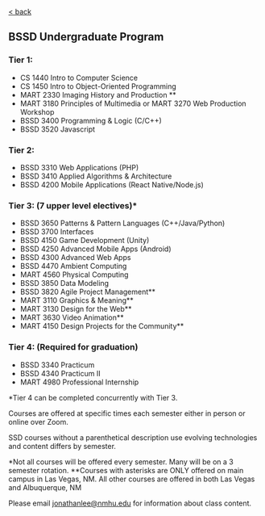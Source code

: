 [< back](https://nmhu-ssd.github.io)

## BSSD Undergraduate Program

### Tier 1:
- CS 1440 Intro to Computer Science
- CS 1450 Intro to Object-Oriented Programming
- MART 2330 Imaging History and Production **
- MART 3180 Principles of Multimedia or MART 3270 Web Production Workshop
- BSSD 3400 Programming & Logic (C/C++)
- BSSD 3520 Javascript

### Tier 2:
- BSSD 3310 Web Applications (PHP)
- BSSD 3410 Applied Algorithms & Architecture
- BSSD 4200 Mobile Applications (React Native/Node.js)

### Tier 3: (7 upper level electives)*
- BSSD 3650 Patterns & Pattern Languages (C++/Java/Python)
- BSSD 3700 Interfaces 
- BSSD 4150 Game Development (Unity)
- BSSD 4250 Advanced Mobile Apps (Android)
- BSSD 4300 Advanced Web Apps
- BSSD 4470 Ambient Computing
- MART 4560 Physical Computing
- BSSD 3850 Data Modeling
- BSSD 3820 Agile Project Management**
- MART 3110 Graphics & Meaning**
- MART 3130 Design for the Web** 
- MART 3630 Video Animation**
- MART 4150 Design Projects for the Community**

### Tier 4: (Required for graduation)
- BSSD 3340 Practicum
- BSSD 4340 Practicum II
- MART 4980 Professional Internship

*Tier 4 can be completed concurrently with Tier 3.

Courses are offered at specific times each semester either in person or online over Zoom.

SSD courses without a parenthetical description use evolving technologies and content differs by semester.

*Not all courses will be offered every semester. Many will be on a 3 semester rotation.
**Courses with asterisks are ONLY offered on main campus in Las Vegas, NM. All other courses are offered in both Las Vegas and Albuquerque, NM


Please email [jonathanlee@nmhu.edu](mailto:jonathanlee@nmhu.edu) for information about class content.

